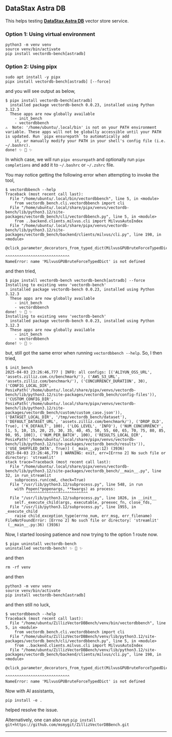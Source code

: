 ## DataStax Astra DB
This helps testing [**DataStax Astra DB**](https://db.new) vector store service.
### Option 1: Using virtual environment
```
python3 -m venv venv
source venv/bin/activate
pip install vectordb-bench[astradb]
```

### Option 2: Using pipx
```
sudo apt install -y pipx
pipx install vectordb-bench[astradb] [--force]
```
and you will see output as below,
```
$ pipx install vectordb-bench[astradb]
  installed package vectordb-bench 0.0.23, installed using Python 3.12.3
  These apps are now globally available
    - init_bench
    - vectordbbench
⚠️  Note: '/home/ubuntu/.local/bin' is not on your PATH environment variable. These apps will not be globally accessible until your PATH is updated. Run `pipx ensurepath` to automatically add
    it, or manually modify your PATH in your shell's config file (i.e. ~/.bashrc).
done! ✨ 🌟 ✨
```
In which case, we will run `pipx ensurepath` and optionally run `pipx completions` and add it to `~/.bashrc` or `~/.zshrc` file.

You may notice getting the following error when attempting to invoke the tool,
```
$ vectordbbench --help
Traceback (most recent call last):
  File "/home/ubuntu/.local/bin/vectordbbench", line 5, in <module>
    from vectordb_bench.cli.vectordbbench import cli
  File "/home/ubuntu/.local/share/pipx/venvs/vectordb-bench/lib/python3.12/site-packages/vectordb_bench/cli/vectordbbench.py", line 5, in <module>
    from ..backend.clients.milvus.cli import MilvusAutoIndex
  File "/home/ubuntu/.local/share/pipx/venvs/vectordb-bench/lib/python3.12/site-packages/vectordb_bench/backend/clients/milvus/cli.py", line 198, in <module>
    @click_parameter_decorators_from_typed_dict(MilvusGPUBruteForceTypedDict)
                                                ^^^^^^^^^^^^^^^^^^^^^^^^^^^^
NameError: name 'MilvusGPUBruteForceTypedDict' is not defined
```
and then tried,
```
$ pipx install vectordb-bench vectordb-bench[astradb] --force
Installing to existing venv 'vectordb-bench'
  installed package vectordb-bench 0.0.23, installed using Python 3.12.3
  These apps are now globally available
    - init_bench
    - vectordbbench
done! ✨ 🌟 ✨
Installing to existing venv 'vectordb-bench'
  installed package vectordb-bench 0.0.23, installed using Python 3.12.3
  These apps are now globally available
    - init_bench
    - vectordbbench
done! ✨ 🌟 ✨
```

but, still got the same error when running `vectordbbench --help`. So, I then tried,
```
$ init_bench
2025-04-03 23:26:46,777 | INFO: all configs: [('ALIYUN_OSS_URL', 'assets.zilliz.com.cn/benchmark/'), ('AWS_S3_URL', 'assets.zilliz.com/benchmark/'), ('CONCURRENCY_DURATION', 30), ('CONFIG_LOCAL_DIR', PosixPath('/home/ubuntu/.local/share/pipx/venvs/vectordb-bench/lib/python3.12/site-packages/vectordb_bench/config-files')), ('CUSTOM_CONFIG_DIR', PosixPath('/home/ubuntu/.local/share/pipx/venvs/vectordb-bench/lib/python3.12/site-packages/vectordb_bench/custom/custom_case.json')), ('DATASET_LOCAL_DIR', '/tmp/vectordb_bench/dataset'), ('DEFAULT_DATASET_URL', 'assets.zilliz.com/benchmark/'), ('DROP_OLD', True), ('K_DEFAULT', 100), ('LOG_LEVEL', 'INFO'), ('NUM_CONCURRENCY', [1, 5, 10, 15, 20, 25, 30, 35, 40, 45, 50, 55, 60, 65, 70, 75, 80, 85, 90, 95, 100]), ('NUM_PER_BATCH', 100), ('RESULTS_LOCAL_DIR', PosixPath('/home/ubuntu/.local/share/pipx/venvs/vectordb-bench/lib/python3.12/site-packages/vectordb_bench/results')), ('USE_SHUFFLED_DATA', True)] (__main__.py:12) (3936)
2025-04-03 23:26:46,779 | WARNING: exit, err=[Errno 2] No such file or directory: 'streamlit'
stack trace=Traceback (most recent call last):
  File "/home/ubuntu/.local/share/pipx/venvs/vectordb-bench/lib/python3.12/site-packages/vectordb_bench/__main__.py", line 32, in run_streamlit
    subprocess.run(cmd, check=True)
  File "/usr/lib/python3.12/subprocess.py", line 548, in run
    with Popen(*popenargs, **kwargs) as process:
         ^^^^^^^^^^^^^^^^^^^^^^^^^^^
  File "/usr/lib/python3.12/subprocess.py", line 1026, in __init__
    self._execute_child(args, executable, preexec_fn, close_fds,
  File "/usr/lib/python3.12/subprocess.py", line 1955, in _execute_child
    raise child_exception_type(errno_num, err_msg, err_filename)
FileNotFoundError: [Errno 2] No such file or directory: 'streamlit'
 (__main__.py:36) (3936)
 ```

 Now, I started loosing patience and now trying to the option 1 route now.

 ```
$ pipx uninstall vectordb-bench 
uninstalled vectordb-bench! ✨ 🌟 ✨
```
and then
```
rm -rf venv
```
and then
```
python3 -m venv venv
source venv/bin/activate
pip install vectordb-bench[astradb]
```
and then still no luck,
```
$ vectordbbench --help
Traceback (most recent call last):
  File "/home/ubuntu/ZillizVectorDBBench/venv/bin/vectordbbench", line 5, in <module>
    from vectordb_bench.cli.vectordbbench import cli
  File "/home/ubuntu/ZillizVectorDBBench/venv/lib/python3.12/site-packages/vectordb_bench/cli/vectordbbench.py", line 5, in <module>
    from ..backend.clients.milvus.cli import MilvusAutoIndex
  File "/home/ubuntu/ZillizVectorDBBench/venv/lib/python3.12/site-packages/vectordb_bench/backend/clients/milvus/cli.py", line 198, in <module>
    @click_parameter_decorators_from_typed_dict(MilvusGPUBruteForceTypedDict)
                                                ^^^^^^^^^^^^^^^^^^^^^^^^^^^^
NameError: name 'MilvusGPUBruteForceTypedDict' is not defined
```

Now with AI assistants,
```
pip install -e .
```
helped resolve the issue.

Alternatively, one can also run `pip install git+https://github.com/msmygit/ZillizVectorDBBench.git`

---